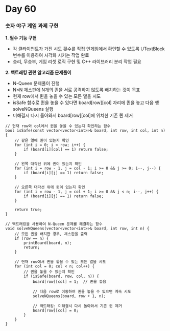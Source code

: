 # Day 60

### 숫자 야구 게임 과제 구현

**1. 필수 기능 구현**

- 각 클라이언트가 가진 시도 횟수를 직접 인게임에서 확인할 수 있도록 UTextBlock 변수를 이용하여 시각화 시키는 작업 완료
- 승리, 무승부, 게임 리셋 로직 구현 및 C++ 라이브러리 분리 작업 필요

**2. 백트래킹 관련 알고리즘 문제풀이**

- N-Queen 문제풀이 진행
- N×N 체스판에 N개의 퀸을 서로 공격하지 않도록 배치하는 것이 목표
- 현재 row에서 퀸을 놓을 수 있는 모든 열을 시도
- isSafe 함수로 퀸을 놓을 수 있다면 board[row][col] 자리에 퀸을 놓고 다음 행 solveNQueens 실행
- 미해결시 다시 돌아와서 board[row][col]에 위치한 기존 퀸 제거

```
// 현재 row와 col에서 퀸을 놓을 수 있는지 확인하는 함수
bool isSafe(const vector<vector<int>>& board, int row, int col, int n) {
    // 같은 열에 퀸이 있는지 확인
    for (int i = 0; i < row; i++) {
        if (board[i][col] == 1) return false;
    }

    // 왼쪽 대각선 위에 퀸이 있는지 확인
    for (int i = row - 1, j = col - 1; i >= 0 && j >= 0; i--, j--) {
        if (board[i][j] == 1) return false;
    }

    // 오른쪽 대각선 위에 퀸이 있는지 확인
    for (int i = row - 1, j = col + 1; i >= 0 && j < n; i--, j++) {
        if (board[i][j] == 1) return false;
    }

    return true;
}

// 백트래킹을 사용하여 N-Queen 문제를 해결하는 함수
void solveNQueens(vector<vector<int>>& board, int row, int n) {
    // 모든 퀸을 배치한 경우, 체스판을 출력
    if (row == n) {
        printBoard(board, n);
        return;
    }

    // 현재 row에서 퀸을 놓을 수 있는 모든 열을 시도
    for (int col = 0; col < n; col++) {
        // 퀸을 놓을 수 있는지 확인
        if (isSafe(board, row, col, n)) {
            board[row][col] = 1;  // 퀸을 놓음

            // 다음 row로 이동하여 퀸을 놓을 수 있으면 계속 시도
            solveNQueens(board, row + 1, n);

            // 백트래킹: 미해결시 다시 돌아와서 기존 퀸 제거
            board[row][col] = 0;
        }
    }
}
```

